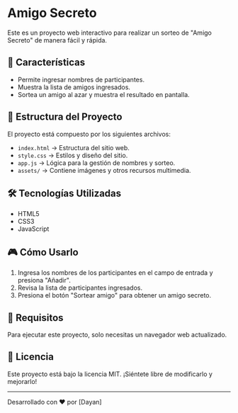 # Amigo Secreto

Este es un proyecto web interactivo para realizar un sorteo de "Amigo Secreto" de manera fácil y rápida.

## 🚀 Características
- Permite ingresar nombres de participantes.
- Muestra la lista de amigos ingresados.
- Sortea un amigo al azar y muestra el resultado en pantalla.

## 📂 Estructura del Proyecto
El proyecto está compuesto por los siguientes archivos:

- `index.html` → Estructura del sitio web.
- `style.css` → Estilos y diseño del sitio.
- `app.js` → Lógica para la gestión de nombres y sorteo.
- `assets/` → Contiene imágenes y otros recursos multimedia.

## 🛠️ Tecnologías Utilizadas
- HTML5
- CSS3
- JavaScript

## 🎮 Cómo Usarlo
1. Ingresa los nombres de los participantes en el campo de entrada y presiona "Añadir".
2. Revisa la lista de participantes ingresados.
3. Presiona el botón "Sortear amigo" para obtener un amigo secreto.

## 📌 Requisitos
Para ejecutar este proyecto, solo necesitas un navegador web actualizado.

## 📄 Licencia
Este proyecto está bajo la licencia MIT. ¡Siéntete libre de modificarlo y mejorarlo!

---
Desarrollado con ❤️ por [Dayan]

